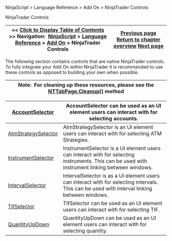 ﻿
NinjaScript \> Language Reference \> Add On \> NinjaTrader Controls

NinjaTrader Controls

| \<\< [Click to Display Table of Contents](controls.md) \>\> **Navigation:**     [NinjaScript](ninjascript-1.md) \> [Language Reference](language_reference_wip-1.md) \> [Add On](add_on-1.md) \> NinjaTrader Controls | [Previous page](add_on-1.md) [Return to chapter overview](add_on-1.md) [Next page](accountselector-1.md) |
| --- | --- |
The following section contains controls that are native NinjaTrader controls. To fully integrate your Add On within NinjaTrader it is recommended to use these controls as opposed to building your own when possible.
 

| Note:  For cleaning up these resources, please see the [NTTabPage.Cleanup()](nttabpage_cleanup-1.md) method |
| --- |

| [AccountSelector](accountselector-1.md) | AccountSelector can be used as an UI element users can interact with for selecting accounts. |
| --- | --- |
| [AtmStrategySelector](atmstrategyselector-1.md) | AtmStrategySelector is an UI element users can interact with for selecting ATM Strategies. |
| [InstrumentSelector](instrumentselector-1.md) | InstrumentSelector is a UI element users can interact with for selecting instruments. This can be used with instrument linking between windows. |
| [IntervalSelector](intervalselector-1.md) | IntervalSelector is as a UI element users can interact with for selecting intervals. This can be used with interval linking between windows. |
| [TifSelector](tifselector-1.md) | TifSelector can be used as an UI element users can interact with for selecting TIF. |
| [QuantityUpDown](quantityupdown-1.md) | QuantityUpDown can be used as an UI element users can interact with for selecting quantity. |
